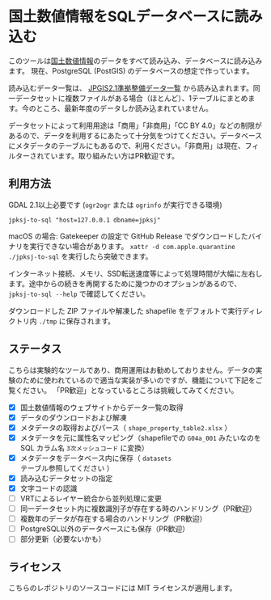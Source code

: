 # 国土数値情報をSQLデータベースに読み込む

このツールは[国土数値情報](https://nlftp.mlit.go.jp/ksj/)のデータをすべて読み込み、データベースに読み込みます。
現在、PostgreSQL (PostGIS) のデータベースの想定で作っています。

読み込むデータ一覧は、 [JPGIS2.1準拠整備データ一覧](https://nlftp.mlit.go.jp/ksj/gml/gml_datalist.html) から読み込まれます。同一データセットに複数ファイルがある場合（ほとんど）、1テーブルにまとめます。今のところ、最新年度のデータしか読み込まれていません。

データセットによって利用用途は「商用」「非商用」「CC BY 4.0」などの制限があるので、データを利用するにあたって十分気をつけてください。データベースにメタデータのテーブルにもあるので、利用ください。「非商用」は現在、フィルターされています。取り組みたい方はPR歓迎です。

## 利用方法

GDAL 2.1以上必要です (`ogr2ogr` または `ogrinfo` が実行できる環境)

```
jpksj-to-sql "host=127.0.0.1 dbname=jpksj"
```

macOS の場合: Gatekeeper の設定で GitHub Release でダウンロードしたバイナリを実行できない場合があります。 `xattr -d com.apple.quarantine ./jpksj-to-sql` を実行したら突破できます。

インターネット接続、メモリ、SSD転送速度等によって処理時間が大幅に左右します。途中からの続きを再開するために幾つかのオプションがあるので、 `jpksj-to-sql --help` で確認してください。

ダウンロードした ZIP ファイルや解凍した shapefile をデフォルトで実行ディレクトリ内 `./tmp` に保存されます。

## ステータス

こちらは実験的なツールであり、商用運用はお勧めしておりません。データの実験のために使われているので適当な実装が多いのですが、機能について下記をご覧ください。
「PR歓迎」となっているところは挑戦してみてください。

- [x] 国土数値情報のウェブサイトからデータ一覧の取得
- [x] データのダウンロードおよび解凍
- [x] メタデータの取得およびパース（ `shape_property_table2.xlsx` ）
- [x] メタデータを元に属性名マッピング（shapefileでの `G04a_001` みたいなのを SQL カラム名 `3次メッシュコード` に変換）
- [x] メタデータをデータベース内に保存（ `datasets` テーブル参照してください ）
- [x] 読み込むデータセットの指定
- [x] 文字コードの認識
- [ ] VRTによるレイヤー統合から並列処理に変更
- [ ] 同一データセット内に複数識別子が存在する時のハンドリング（PR歓迎）
- [ ] 複数年のデータが存在する場合のハンドリング（PR歓迎）
- [ ] PostgreSQL以外のデータベースにも保存（PR歓迎）
- [ ] 部分更新（必要ないかも）

## ライセンス

こちらのレポジトリのソースコードには MIT ライセンスが適用します。

